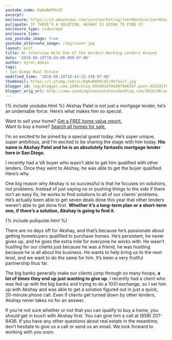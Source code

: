 ```yaml
---
youtube_code: KqKwBmP0cdI
excerpt:
enclosure: https://s3.amazonaws.com/vyralmarketing/Joe+Mendoza/San+Diego+Real+Estate-+An+Interview+With+One+of+the+Hardest-Working+Lenders+Around.mp4
pullquote: IF THERE’S A SOLUTION, AKSHAY IS GOING TO FIND IT.
enclosure_type: video/mp4
enclosure_time:
use_youtube_image: true
youtube_alternate_image: /img/cover.jpg
layout: post
title: An Interview With One of the Hardest-Working Lenders Around
date: '2018-06-18T10:44:00.000-07:00'
author: Vyral Admin
tags:
- San Diego Real Estate
modified_time: '2018-06-18T10:44:15.338-07:00'
thumbnail: https://i.ytimg.com/vi/KqKwBmP0cdI/default.jpg
blogger_id: tag:blogger.com,1999:blog-6938019706497946307.post-4625937626520979773
blogger_orig_url: http://www.sandiegorealestatevideoblog.com/2018/06/an-interview-with-one-of-hardest.html
---
```

{% include youtube.html %}
Akshay Patel is not just a mortgage lender, he’s an undeniable force. Here’s what makes him so special.

<div class="post-cta">
Want to sell your home? <a href="http://joemendoza.com/" target="_blank">Get a FREE home value report.</a><br>
Want to buy a home? <a href="https://www.homesnap.com/Joe-Mendoza" target="_blank">Search all homes for sale.</a>
</div>

I’m so excited to be joined by a special guest today. He’s super unique, super ambitious, and I’m excited to be sharing the stage with him today. **His name is Akshay Patel and he is an absolutely fantastic mortgage lender here in San Diego.**

I recently had a VA buyer who wasn’t able to get him qualified with other lenders. Once they went to Akshay, he was able to get the buyer qualified. Here’s why.

One big reason why Akshay is so successful is that he focuses on solutions, not problems. Instead of just saying no or pushing things to the side if there isn’t an easy fix, he works to find solutions to all of our clients’ problems. He’s actually been able to get seven deals done this year that other lenders weren’t able to get done first. **Whether it’s a long-term plan or a short-term one, if there’s a solution, Akshay is going to find it.**

{% include pullquote.html %}

There are no days off for Akshay, and that’s because he’s passionate about getting homebuyers qualified to purchase homes. He’s persistent, he never gives up, and he goes the extra mile for everyone he works with. He wasn’t hustling for our clients just because he was a friend, he was hustling because he is all about his business. He wants to help bring us to the next level, and we want to do the same for him. It’s been a very fruitful partnership thus far.

The big banks generally make our clients jump through so many hoops, **a lot of times they end up just wanting to give up.** I recently had a client who was fed up with the big banks and trying to do a 1031 exchange, so I set him up with Akshay and was able to get a solution figured out in just a quick, 20-minute phone call. Even if clients get turned down by other lenders, Akshay never takes no for an answer.

If you’re not sure whether or not that you can qualify to buy a home, you should get in touch with Akshay first. You can give him a call at (858) 207-8436. If you have any other questions about real estate in the meantime, don’t hesitate to give us a call or send us an email. We look forward to working with you soon.
